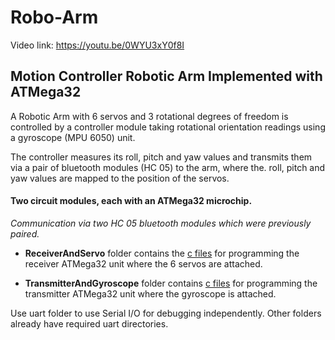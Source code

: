 # Robo-Arm

Video link: https://youtu.be/0WYU3xY0f8I

## Motion Controller Robotic Arm Implemented with ATMega32

A Robotic Arm with 6 servos and 3 rotational degrees of freedom is controlled by a controller module taking rotational orientation readings using a gyroscope (MPU 6050) unit.

The controller measures its roll, pitch and yaw values and transmits them via a pair of bluetooth modules (HC 05) to the arm,
where the. roll, pitch and yaw values are mapped to the position of the servos.


#### Two circuit modules, each with an ATMega32 microchip.

*Communication via two HC 05 bluetooth modules which were previously paired.*

* **ReceiverAndServo** folder contains the [c files](ReceiverAndServo/servo.c) for programming the receiver ATMega32 unit where the 6 servos are attached.

* **TransmitterAndGyroscope** folder contains [c files](TransmitterAndGyroscope/src/main.c) for programming the transmitter ATMega32 unit where the gyroscope is attached.


Use uart folder to use Serial I/O for debugging independently.
Other folders already have required uart directories.
